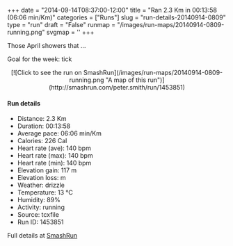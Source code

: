 +++
date = "2014-09-14T08:37:00-12:00"
title = "Ran 2.3 Km in 00:13:58 (06:06 min/Km)"
categories = ["Runs"]
slug = "run-details-20140914-0809"
type = "run"
draft = "False"
runmap = "/images/run-maps/20140914-0809-running.png"
svgmap = '<polyline points="64 42, 49 65, 58 67, 66 73, 64 66, 66 61, 88 27, 100 31, 93 44, 93 77, 71 71, 79 30, 71 23, 21 34, 1 47, 0 50, 1 58, 42 64, 48 50, 60 44">'
+++

Those April showers that ... 

Goal for the week: tick



<!--more-->

<center>
[![Click to see the run on SmashRun](/images/run-maps/20140914-0809-running.png "A map of this run")](http://smashrun.com/peter.smith/run/1453851)
</center>

#### Run details

* Distance: 2.3 Km
* Duration: 00:13:58
* Average pace: 06:06 min/Km
* Calories: 226 Cal
* Heart rate (ave): 140 bpm
* Heart rate (max): 140 bpm
* Heart rate (min): 140 bpm
* Elevation gain: 117 m
* Elevation loss:  m
* Weather: drizzle
* Temperature: 13 &deg;C
* Humidity: 89%
* Activity: running
* Source: tcxfile
* Run ID: 1453851

Full details at [SmashRun](http://smashrun.com/peter.smith/run/1453851)